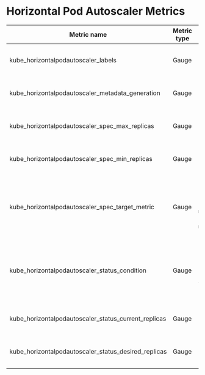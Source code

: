 # Horizontal Pod Autoscaler Metrics

| Metric name                       | Metric type | Labels/tags                                                   | Status |
| --------------------------------  | ----------- | ------------------------------------------------------------- | ------ |
| kube_horizontalpodautoscaler_labels                   | Gauge       | `horizontalpodautoscaler`=&lt;hpa-name&gt; <br> `namespace`=&lt;hpa-namespace&gt; | STABLE |
| kube_horizontalpodautoscaler_metadata_generation      | Gauge       | `horizontalpodautoscaler`=&lt;hpa-name&gt; <br> `namespace`=&lt;hpa-namespace&gt; | STABLE |
| kube_horizontalpodautoscaler_spec_max_replicas        | Gauge       | `horizontalpodautoscaler`=&lt;hpa-name&gt; <br> `namespace`=&lt;hpa-namespace&gt; | STABLE |
| kube_horizontalpodautoscaler_spec_min_replicas        | Gauge       | `horizontalpodautoscaler`=&lt;hpa-name&gt; <br> `namespace`=&lt;hpa-namespace&gt; | STABLE |
| kube_horizontalpodautoscaler_spec_target_metric       | Gauge       | `horizontalpodautoscaler`=&lt;hpa-name&gt; <br> `namespace`=&lt;hpa-namespace&gt; <br> `metric_name`=&lt;metric-name&gt; <br> `metric_target_type`=&lt;value\|utilization\|average&gt; | EXPERIMENTAL |
| kube_horizontalpodautoscaler_status_condition         | Gauge       | `horizontalpodautoscaler`=&lt;hpa-name&gt; <br> `namespace`=&lt;hpa-namespace&gt; <br> `condition`=&lt;hpa-condition&gt; <br> `status`=&lt;true\|false\|unknown&gt; | STABLE |
| kube_horizontalpodautoscaler_status_current_replicas  | Gauge       | `horizontalpodautoscaler`=&lt;hpa-name&gt; <br> `namespace`=&lt;hpa-namespace&gt; | STABLE |
| kube_horizontalpodautoscaler_status_desired_replicas  | Gauge       | `horizontalpodautoscaler`=&lt;hpa-name&gt; <br> `namespace`=&lt;hpa-namespace&gt; | STABLE |
